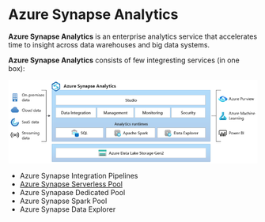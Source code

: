 # Azure Synapse Analytics

**Azure Synapse Analytics** is an enterprise analytics service that accelerates time to insight across data warehouses and big data systems. 

**Azure Synapse Analytics** consists of few integresting services (in one box):

![](imgs/synapse-architecture.png)

- Azure Synapse Integration Pipelines
- [Azure Synapse Serverless Pool](services/serverless/Readme.md)
- Azure Synapase Dedicated Pool
- Azure Synapse Spark Pool
- Azure Synapse Data Explorer